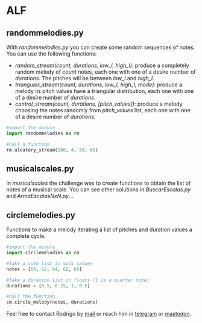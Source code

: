 # ALF

## randommelodies.py
With *randommelodies.py* you can create some random sequences of notes. You can use the following functions:

- *random_stream(count, durations, low_l, high_l)*: produce a completely random melody of *count* notes, each one
with one of a desire number of *durations*. The pitches will be between *low_l* and *high_l*.  
- *triangular_stream(count, durations, low_l, high_l, mode)*: produce a melody its pitch values have a triangular
distribution, each one with one of a desire number of *durations*.  
- *control_stream(count, durations, [pitch_values])*: produce a melody choosing the notes randomly from *pitch_values*
list, each one with one of a desire number of *durations*.  

``` python
#import the module
import randommelodies as rm

#call a function
rm.aleatory_stream(100, 4, 50, 60)
```
## musicalscales.py
In *musicalscales* the challenge was to create functions to obtain the list of notes of a musical scale. You can see
other solutions in *BuscarEscalas.py* and *ArmaEscalasNxN.py*...   

## circlemelodies.py
Functions to make a melody iterating a list of pitches and duration values a complete cycle.

```python
#import the module
import circlemelodies as cm

#Take a note list in midi values
notes = [60, 62, 64, 62, 60]

#Take a duration list in floats (1 is a quarter note)
durations = [0.5, 0.25, 1, 0.5]

#call the function
cm.circle_melody(notes, durations)
```

Feel free to contact Rodrigo by [mail](mailto:rodrigovalla@protonmail.ch) or reach him in
[telegram](https://t.me/rvalla) or [mastodon](https://fosstodon.org/@rvalla).
